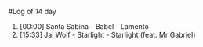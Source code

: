 #Log of 14 day

1. [00:00] Santa Sabina - Babel - Lamento
1. [15:33] Jai Wolf - Starlight - Starlight (feat. Mr Gabriel)
